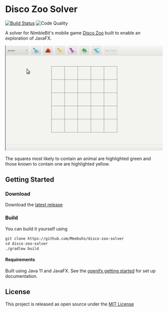 # Disco Zoo Solver
[![Build Status](https://travis-ci.org/Meebuhs/disco-zoo-solver.svg?branch=master)](https://travis-ci.org/Meebuhs/disco-zoo-solver)
![[Code Quality](https://sonarcloud.io/dashboard?id=Meebuhs_disco-zoo-solver)](https://sonarcloud.io/api/project_badges/measure?project=Meebuhs_disco-zoo-solver&metric=alert_status)

A solver for NimbleBit's mobile game [Disco Zoo](https://en.wikipedia.org/wiki/Disco_Zoo) built to enable an exploration of JavaFX.

![disco-zoo-solver demo](docs/discozoosolver.gif)

The squares most likely to contain an animal are highlighted green and those known to contain one are highlighted yellow.

## Getting Started

### Download

Download the [latest release](https://github.com/Meebuhs/disco-zoo-solver/releases)

### Build 
You can build it yourself using
```
git clone https://github.com/Meebuhs/disco-zoo-solver
cd disco-zoo-solver
./gradlew build 
```

#### Requirements

Built using Java 11 and JavaFX. See the [openjfx getting started](https://openjfx.io/openjfx-docs/) for set up documentation.

## License

This project is released as open source under the [MIT License](https://opensource.org/licenses/MIT)
